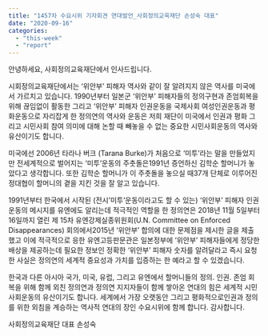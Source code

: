 ```yaml
---
title: "1457차 수요시위 기자회견 연대발언_사회정의교육재단 손성숙 대표"
date: "2020-09-16"
categories: 
  - "this-week"
  - "report"
---
```


안녕하세요, 사회정의교육재단에서 인사드립니다.

시회정의교육재단에서는 ‘위안부’ 피해자 역사와 같이 잘 알려지지 않은 역사를 미국에서 가르치고 있습니다. 1990년부터 일본군 ‘위안부’ 피해자들의 정의구현과 존엄회복을 위해 끊임없이 활동한 그리고 ‘위안부’ 피해자 인권운동을 국제사회 여성인권운동과 평화운동으로 자리잡게 한 정의연의 역사와 운동은 저희 재단이 미국에서 인권과 평화 그리고 시민사회 참여 의미에 대해 논할 때 빼놓을 수 없는 중요한 시민사회운동의 역사와 유산이기도 합니다.

미국에선 2006년 타라나 버크 (Tarana Burke)가 처음으로 ‘미투’라는 말을 만들었지만 전세계적으로 벌어지는 ‘미투’운동의 주춧돌은1991년 증언하신 김학순 할머니가 놓았다고 생각합니다. 또한 김학순 할머니가 이 주춧돌을 놓으실 때37개 단체로 이루어진 정대협이 할머니의 곁을 지킨 것을 잘 알고 있습니다.

1991년부터 한국에서 시작된 (전시’미투’운동이라고도 할 수 있는) ‘위안부’ 피해자 인권운동의 메시지를 유엔에도 알리는데 적극적인 역할을 한 정의연은 2018년 11월 5일부터 16일까지 열린 제 15차 유엔강제실종위원회(U.N. Committee on Enforced Disappearances) 회의에서2015년 ‘위안부’ 합의에 대한 문제점을 제시한 글을 제출했고 이에 적극적으로 응한 유엔고등판문관은 일본정부에 ‘위안부’ 피해자들에게 정당한 배상을 제공하는데 필요한 정보인 정확한 ‘위안부’ 피해자 숫자를 알려달라고 즉시 요청한 사실은 정의연의 세계적 중요성과 가치를 입증하는 한 예라고 할 수 있겠습니다.

한국과 다른 아시아 국가, 미국, 유럽, 그리고 유엔에서 할머니들의 정의. 인권. 존엄 회복을 위해 함께 외친 정의연과 정의연 지지자들이 함께 쌓아온 연대의 힘은 세계적 시민사회운동의 유산이기도 합니다. 세계에서 가장 오랫동안 그리고 평화적으로인권과 정의를 위한 외침을 계승하는 역사적 연대의 장인 수요시위에 함께 합니다. 감사합니다.

사회정의교육재단 대표 손성숙

